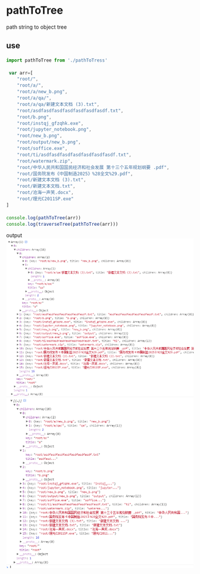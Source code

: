 # pathToTree
path string to object tree


## use

```js
import pathToTree from './pathToTress'

 var arr=[
    "root/",
    "root/a/",
    "root/a/new_b.png",
    "root/a/qa/",
    "root/a/qa/新建文本文档 (3).txt",
    "root/asdfasdfasdfasdfasdfasdfasdf.txt",
    "root/b.png",
    "root/instqj_gfzqhk.exe",
    "root/jupyter_notebook.png",
    "root/new_b.png",
    "root/output/new_b.png",
    "root/soffice.exe",
    "root/ti/asdfasdfasdfasdfasdfasdfasdf.txt",
    "root/watermark.zip",
    "root/中华人民共和国国民经济和社会发展 第十三个五年规划纲要 .pdf",
    "root/国务院发布《中国制造2025》%28全文%29.pdf",
    "root/新建文本文档 (3).txt",
    "root/新建文本文档.txt",
    "root/沧海一声笑.docx",
    "root/理光C2011SP.exe"
]

console.log(pathToTree(arr))
console.log(traverseTree(pathToTree(arr)))
```
output
![image](https://raw.githubusercontent.com/Liaozhenting/pathToTree/master/example.png)
![image](https://raw.githubusercontent.com/Liaozhenting/pathToTree/master/example2.png)

